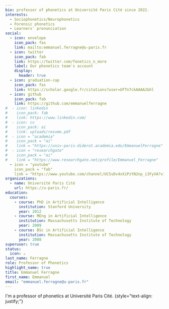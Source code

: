 ```yaml
---
bio: professor of phonetics at Université Paris Cité since 2022. 
interests:
  - Sociophonetics/Neurophonetics
  - Forensic phonetics
  - Learners' pronunciation
social:
  - icon: envelope
    icon_pack: fas
    link: mailto:emmanuel.ferragne@u-paris.fr
  - icon: twitter
    icon_pack: fab
    link: https://twitter.com/fonetics_n_more
    label: Our phonetics team's account
    display:
      header: true
  - icon: graduation-cap
    icon_pack: fas
    link: https://scholar.google.fr/citations?user=UFTn7ckAAAAJ&hl
  - icon: github
    icon_pack: fab
    link: https://github.com/emmanuelferragne
#  - icon: linkedin
#    icon_pack: fab
#    link: https://www.linkedin.com/
#  - icon: cv
#    icon_pack: ai
#    link: uploads/resume.pdf
#  - icon = "academia"
#    icon_pack = "ai"
#    link = "https://univ-paris-diderot.academia.edu/EmmanuelFerragne"
#  - icon = "researchgate"
#    icon_pack = "ai"
#    link = "https://www.researchgate.net/profile/Emmanuel_Ferragne"
  - icon = "youtube"
    icon_pack = "fab"
    link = "https://www.youtube.com/channel/UCSvDv4xXiPzYN2np_i3FyVA?view_as=subscriber"
organizations:
  - name: Université Paris Cité
    url: https://u-paris.fr/
education:
  courses:
    - course: PhD in Artificial Intelligence
      institution: Stanford University
      year: 2012
    - course: MEng in Artificial Intelligence
      institution: Massachusetts Institute of Technology
      year: 2009
    - course: BSc in Artificial Intelligence
      institution: Massachusetts Institute of Technology
      year: 2008
superuser: true
status:
  icon: ☕️
last_name: Ferragne
role: Professor of Phonetics
highlight_name: true
title: Emmanuel Ferragne
first_name: Emmanuel
email: "emmanuel.ferragne@u-paris.fr"
---
```


I'm a professor of phonetics at Université Paris Cité.
{style="text-align: justify;"}
